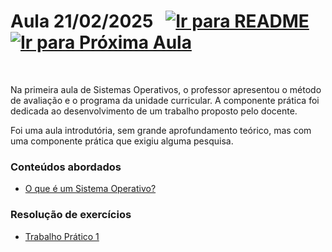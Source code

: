 # Aula 21/02/2025 &nbsp; [![Ir para README](https://img.shields.io/badge/Indice-Verde?style=for-the-badge)](../README.md#indice) &nbsp;[![Ir para Próxima Aula](https://img.shields.io/badge/Próxima-Aula%202-007ACC?style=for-the-badge)](../aulas/28-02-2025.md)

<br>

<p>
  
 Na primeira aula de Sistemas Operativos, o professor apresentou o método de avaliação e o programa da unidade curricular. A componente prática foi dedicada ao desenvolvimento de um trabalho proposto pelo docente.

</p>

<p>
 Foi uma aula introdutória, sem grande aprofundamento teórico, mas com uma componente prática que exigiu alguma pesquisa.
</p>



### Conteúdos abordados

- [O que é um Sistema Operativo?](../apontamentos/definicao_sistema_operativo.md)

### Resolução de exercícios

- [Trabalho Prático 1](../fichas/trabalho_pratico_1.pdf)

